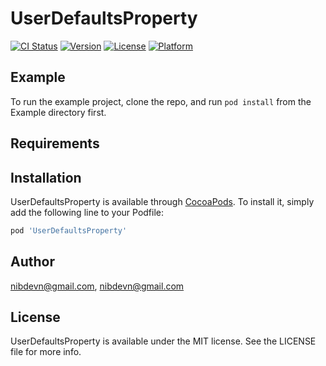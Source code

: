 # UserDefaultsProperty

[![CI Status](https://img.shields.io/travis/nibdevn@gmail.com/UserDefaultsProperty.svg?style=flat)](https://travis-ci.org/nibdevn@gmail.com/UserDefaultsProperty)
[![Version](https://img.shields.io/cocoapods/v/UserDefaultsProperty.svg?style=flat)](https://cocoapods.org/pods/UserDefaultsProperty)
[![License](https://img.shields.io/cocoapods/l/UserDefaultsProperty.svg?style=flat)](https://cocoapods.org/pods/UserDefaultsProperty)
[![Platform](https://img.shields.io/cocoapods/p/UserDefaultsProperty.svg?style=flat)](https://cocoapods.org/pods/UserDefaultsProperty)

## Example

To run the example project, clone the repo, and run `pod install` from the Example directory first.

## Requirements

## Installation

UserDefaultsProperty is available through [CocoaPods](https://cocoapods.org). To install
it, simply add the following line to your Podfile:

```ruby
pod 'UserDefaultsProperty'
```

## Author

nibdevn@gmail.com, nibdevn@gmail.com

## License

UserDefaultsProperty is available under the MIT license. See the LICENSE file for more info.
